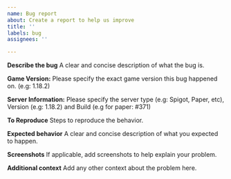 ```yaml
---
name: Bug report
about: Create a report to help us improve
title: ''
labels: bug
assignees: ''

---
```


**Describe the bug**
A clear and concise description of what the bug is.

**Game Version:**
Please specify the exact game version this bug happened on. (e.g: 1.18.2)

**Server Information:**
Please specify the server type (e.g: Spigot, Paper, etc), Version (e.g: 1.18.2) and Build (e.g for paper: #371)

**To Reproduce**
Steps to reproduce the behavior.

**Expected behavior**
A clear and concise description of what you expected to happen.

**Screenshots**
If applicable, add screenshots to help explain your problem.

**Additional context**
Add any other context about the problem here.
